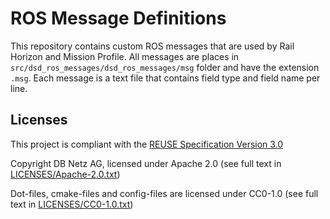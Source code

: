 <!--
 ~ SPDX-FileCopyrightText: Copyright DB Netz AG
 ~ SPDX-License-Identifier: CC0-1.0
 -->

# ROS Message Definitions

This repository contains custom ROS messages that are used by Rail Horizon and Mission Profile. All messages are places in `src/dsd_ros_messages/dsd_ros_messages/msg` folder and have the extension `.msg`. Each message is a text file that contains field type and field name per line. 

## Licenses

This project is compliant with the [REUSE Specification Version 3.0](https://git.fsfe.org/reuse/docs/src/commit/d173a27231a36e1a2a3af07421f5e557ae0fec46/spec.md)

Copyright DB Netz AG, licensed under Apache 2.0 (see full text in [LICENSES/Apache-2.0.txt](./LICENSES/Apache-2.0.txt))

Dot-files, cmake-files and config-files are licensed under CC0-1.0 (see full text in
[LICENSES/CC0-1.0.txt](./LICENSES/CC0-1.0.txt))